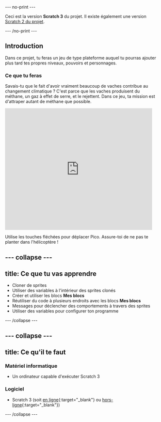 --- no-print ---

Ceci est la version **Scratch 3** du projet. Il existe également une version [Scratch 2 du projet](https://projects.raspberrypi.org/fr-FR/projects/cd-sebento-scratch-3-scratch2).

--- /no-print ---

## Introduction

Dans ce projet, tu feras un jeu de type plateforme auquel tu pourras ajouter plus tard tes propres niveaux, pouvoirs et personnages.

### Ce que tu feras

Savais-tu que le fait d'avoir vraiment beaucoup de vaches contribue au changement climatique ? C'est parce que les vaches produisent du méthane, un gaz à effet de serre, et le rejettent. Dans ce jeu, ta mission est d'attraper autant de méthane que possible.

<div class="scratch-preview">
  <iframe allowtransparency="true" width="485" height="402" src="https://scratch.mit.edu/projects/embed/219285989/?autostart=false" frameborder="0"></iframe>
</div>

Utilise les touches fléchées pour déplacer Pico. Assure-toi de ne pas te planter dans l'hélicoptère !

--- collapse ---
---
title: Ce que tu vas apprendre
---

+ Cloner de sprites
+ Utiliser des variables à l'intérieur des sprites clonés
+ Créer et utiliser les blocs **Mes blocs**
+ Réutiliser du code à plusieurs endroits avec les blocs **Mes blocs**
+ Messages pour déclencher des comportements à travers des sprites
+ Utiliser des variables pour configurer ton programme

--- /collapse ---

--- collapse ---
---
title: Ce qu'il te faut
---

### Matériel informatique

+ Un ordinateur capable d'exécuter Scratch 3

### Logiciel

+ Scratch 3 (soit [en ligne](https://scratch.mit.edu/projects/editor/){:target="_blank"} ou [hors-ligne](https://scratch.mit.edu/download/){:target="_blank"})

--- /collapse ---